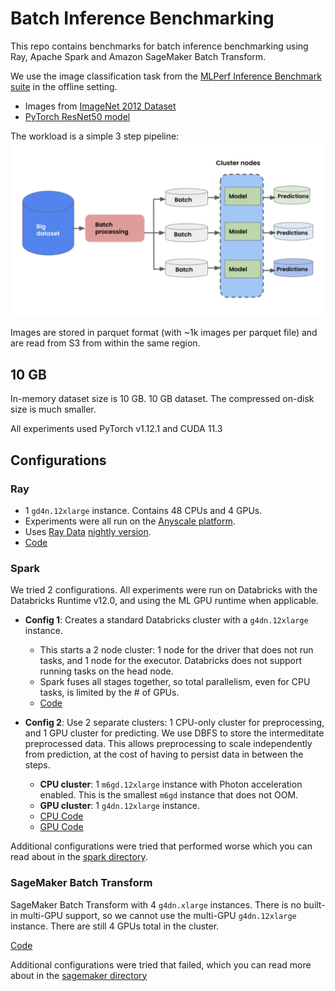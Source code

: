 # Batch Inference Benchmarking

This repo contains benchmarks for batch inference benchmarking using Ray, Apache Spark and Amazon SageMaker Batch Transform.

We use the image classification task from the [MLPerf Inference Benchmark suite](https://arxiv.org/pdf/1911.02549.pdf) in the offline setting.
    
- Images from [ImageNet 2012 Dataset](https://image-net.org/challenges/LSVRC/2012/2012-downloads.php#Images)
- [PyTorch ResNet50 model](https://pytorch.org/vision/main/models/generated/torchvision.models.resnet50.html)

The workload is a simple 3 step pipeline:
![Pipeline](./images/pipeline.png)

Images are stored in parquet format (with ~1k images per parquet file) and are read from S3 from within the same region.

## 10 GB
In-memory dataset size is 10 GB. 10 GB dataset. The compressed on-disk size is much smaller.

All experiments used PyTorch v1.12.1 and CUDA 11.3

## Configurations

### Ray
- 1 `gd4n.12xlarge` instance. Contains 48 CPUs and 4 GPUs.
- Experiments were all run on the [Anyscale platform](https://www.anyscale.com/).
- Uses [Ray Data](https://docs.ray.io/en/latest/data/dataset.html) [nightly version](https://docs.ray.io/en/latest/ray-overview/installation.html#daily-releases-nightlies). 
- [Code](ray/code/ray-10G.py)

### Spark
We tried 2 configurations. All experiments were run on Databricks with the Databricks Runtime v12.0, and using the ML GPU runtime when applicable.

- **Config 1**: Creates a standard Databricks cluster with a `g4dn.12xlarge` instance.
    - This starts a 2 node cluster: 1 node for the driver that does not run tasks, and 1 node for the executor. Databricks does not support running tasks on the head node.
    - Spark fuses all stages together, so total parallelism, even for CPU tasks, is limited by the # of GPUs.
    - [Code](spark/code/torch-batch-inference-s3-10G-standard.ipynb)

- **Config 2**: Use 2 separate clusters: 1 CPU-only cluster for preprocessing, and 1 GPU cluster for predicting. We use DBFS to store the intermeditate preprocessed data. This allows preprocessing to scale independently from prediction, at the cost of having to persist data in between the steps.
    - **CPU cluster**: 1 `m6gd.12xlarge` instance with Photon acceleration enabled. This is the smallest `m6gd` instance that does not OOM.
    - **GPU cluster**: 1 `g4dn.12xlarge` instance.
    - [CPU Code](spark/code/torch-batch-inference-10G-s3-cpu-only.ipynb)
    - [GPU Code](spark/code/torch-batch-inference-10G-s3-predict-only.ipynb)

Additional configurations were tried that performed worse which you can read about in the [spark directory](spark/README.md).

### SageMaker Batch Transform
SageMaker Batch Transform with 4 `g4dn.xlarge` instances. There is no built-in multi-GPU support, so we cannot use the multi-GPU `g4dn.12xlarge` instance. There are still 4 GPUs total in the cluster.

[Code](sagemaker/code/inference-image.ipynb)

Additional configurations were tried that failed, which you can read more about in the [sagemaker directory](sagemaker/README.md)
